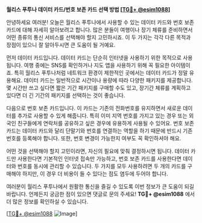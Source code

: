 **월리스 푸투나 데이터 카드/번호 보존 카드 선택 방법 [[TG💪+ @esim1088](https://t.me/s/esim1088)]**

안녕하세요 여러분! 오늘은 월리스 푸투나에서 사용할 수 있는 데이터 카드와 번호 보존 카드에 대해 자세히 알아보려고 합니다. 많은 분들이 여행이나 장기 체류를 준비하면서 어떤 종류의 통신 서비스를 선택해야 할지 고민하시죠. 이 두 가지는 각각 다른 목적과 장점이 있으니 잘 알아두시면 큰 도움이 될 거예요.

먼저 데이터 카드입니다. 데이터 카드는 단순히 인터넷을 사용하기 위한 목적으로 사용됩니다. 여행 중에는 SNS를 확인하거나 지도 앱을 사용하기 위해 꼭 필요한 아이템이죠. 특히 월리스 푸투나처럼 네트워크 환경이 제한적인 곳에서는 데이터 카드가 정말 유용해요. 데이터 카드는 일반적으로 시간이나 용량에 따라 다양한 패키지를 제공합니다. 몇 시간만 쓰고 싶다면 짧은 기간 패키지를 구매할 수도 있고, 장기간 체류를 계획하고 있다면 더 긴 기간의 패키지를 선택하는 것이 좋습니다.

다음으로 번호 보존 카드입니다. 이 카드는 기존의 전화번호를 유지하면서 새로운 데이터를 추가로 사용할 수 있게 해줍니다. 특히 이미 지역 번호를 가지고 있는 경우 또는 외국인 친구들에게 연락처를 공유하고 싶은 경우에 유용하게 사용될 수 있어요. 번호 보존 카드는 데이터 카드와 달리 단말기와 번호를 연결하는 역할을 하기 때문에 반드시 기존 번호를 등록해야 합니다. 또한, 번호 변경이 가능한지 여부도 꼭 확인하셔야 해요.

어떤 것을 선택해야 할지 고민이라면, 자신의 필요에 맞춰 결정하시면 됩니다. 데이터 카드만 사용한다면 기본적인 인터넷 접속만 가능하고, 번호 보존 카드를 사용한다면 데이터와 번호를 동시에 관리할 수 있습니다. 두 가지를 모두 사용하려면 두 개의 카드를 구매해야 하지만, 이 경우 더 비용이 들 수 있다는 점도 염두에 두어야 합니다.

여러분이 월리스 푸투나에서 원활한 통신을 즐길 수 있도록 이번 정보가 큰 도움이 되길 바랍니다. 언제든지 궁금한 점이 있으면 댓글로 문의 주세요! **TG💪+ @esim1088** 에서 더 많은 정보를 확인하실 수 있습니다.

[[TG💪+ @esim1088](https://t.me/s/esim1088) ![Image](https://i.postimg.cc/Y0z9fWf4/image.png)]